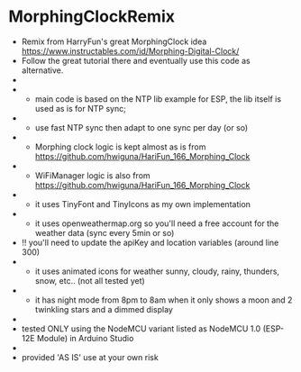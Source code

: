 # MorphingClockRemix
 * Remix from HarryFun's great MorphingClock idea https://www.instructables.com/id/Morphing-Digital-Clock/
 * Follow the great tutorial there and eventually use this code as alternative.
 * 
 * - main code is based on the NTP lib example for ESP, the lib itself is used as is for NTP sync;
 * - use fast NTP sync then adapt to one sync per day (or so)
 * - Morphing clock logic is kept almost as is from https://github.com/hwiguna/HariFun_166_Morphing_Clock
 * - WiFiManager logic is also from https://github.com/hwiguna/HariFun_166_Morphing_Clock
 * - it uses TinyFont and TinyIcons as my own implementation
 * - it uses openweathermap.org so you'll need a free account for the weather data (sync every 5min or so)
 *  !! you'll need to update the apiKey and location variables (around line 300)
 * - it uses animated icons for weather sunny, cloudy, rainy, thunders, snow, etc.. (not all tested yet)
 * - it has night mode from 8pm to 8am when it only shows a moon and 2 twinkling stars and a dimmed display
 *
 * tested ONLY using the NodeMCU variant listed as NodeMCU 1.0 (ESP-12E Module) in Arduino Studio
 * 
 * provided 'AS IS' use at your own risk
